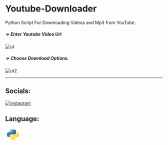 # Youtube-Downloader
Python Script For Downloading Videos and Mp3 from YouTube.
<h5>-> Enter Youtube Video Url</h5>


![ut](https://user-images.githubusercontent.com/104280578/164965657-d42a11cf-40b8-4258-acae-7691be7ae03c.png)

<h5>-> Choose Download Options.</h5>

![ut2](https://user-images.githubusercontent.com/104280578/164965746-bf146b25-e9ef-4cdc-9cec-1d58940a1ffb.png)

---


<h2>Socials:</h2>
 <a href="https://www.instagram.com/thrudespair/" target="_blank">
   <img class="img" style="height: 40px; width:50px;" src="https://raw.githubusercontent.com/rahuldkjain/github-profile-readme-generator/master/src/images/icons/Social/instagram.svg" alt="instagram"> </img>
  </a>
  
<h2>Language:</h2>
   <a href="https://www.python.org/" target="_blank">
    <img style="height: 40px; width:50px;" src="https://raw.githubusercontent.com/devicons/devicon/master/icons/python/python-original.svg" alt="Python"> </img>
   </a>
